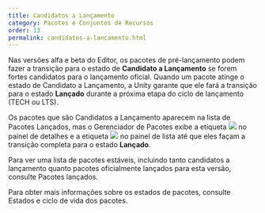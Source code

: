 ```yaml
---
title: Candidatos a Lançamento
category: Pacotes e Conjuntos de Recursos
order: 13
permalink: candidatos-a-lancamento.html
---
```


Nas versões alfa e beta do Editor, os pacotes de pré-lançamento podem fazer a transição para o estado de **Candidato a Lançamento** se forem fortes candidatos para o lançamento oficial. Quando um pacote atinge o estado de Candidato a Lançamento, a Unity garante que ele fará a transição para o estado **Lançado** durante a próxima etapa do ciclo de lançamento (TECH ou LTS).

Os pacotes que são Candidatos a Lançamento aparecem na lista de Pacotes Lançados, mas o Gerenciador de Pacotes exibe a etiqueta ![](https://jhones.github.io/unity-documentation-ptbr/assets/libdoc/img/iconReleaseCandidate.png) no painel de detalhes e a etiqueta ![](https://jhones.github.io/unity-documentation-ptbr/assets/libdoc/img/iconRC.png) no painel de lista até que eles façam a transição completa para o estado **Lançado**.

Para ver uma lista de pacotes estáveis, incluindo tanto candidatos a lançamento quanto pacotes oficialmente lançados para esta versão, consulte Pacotes lançados.

Para obter mais informações sobre os estados de pacotes, consulte Estados e ciclo de vida dos pacotes.